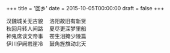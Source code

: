 +++
title = '回乡'
date = 2015-10-05T00:00:00
draft = false
+++

<div class="poem">
<pre>
汉魏城关无古貌  洛阳故旧有新贤
秋回月转人间路  夏尽更深梦里船
神鬼席谈文帝事  苍生泪掩少陵篇
伊川伊阙岩崖冷  鼓角旌旗动北天
</pre>
</div>
